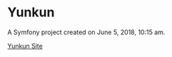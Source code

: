 Yunkun
======

A Symfony project created on June 5, 2018, 10:15 am.

[Yunkun Site](https://www.yunkun.org "Yunkun Site")